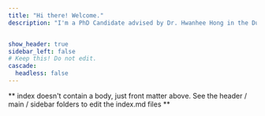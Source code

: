 ```yaml
---
title: "Hi there! Welcome."
description: "I'm a PhD Candidate advised by Dr. Hwanhee Hong in the Duke School of Medicine, Department of Biostatistics & Bioinformatics. I am interested in Bayesian hierarchical modeling in the regards to data integration, but more specifically utilized within comparative effectiveness research. While I work with combing data sources, the primary goal is to better understand and uncover health disparities that is limited through data availability. Simultaneously, I am interested in teaching and ultimately begin able to educate a new generation of statisticians."


show_header: true
sidebar_left: false
# Keep this! Do not edit.
cascade:
  headless: false
---
```


** index doesn't contain a body, just front matter above.
See the header / main / sidebar folders to edit the index.md files **
